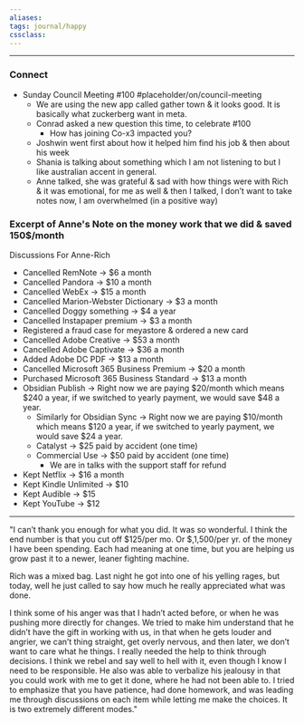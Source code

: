 ```yaml
---
aliases:  
tags: journal/happy 
cssclass:
---
```

---
### Connect
- Sunday Council Meeting #100 #placeholder/on/council-meeting
	- We are using the new app called gather town & it looks good. It is basically what zuckerberg want in meta.
	- Conrad asked a new question this time, to celebrate #100
		-  How has joining Co-x3 impacted you?
	- Joshwin went first about how it helped him find his job & then about his week
	- Shania is talking about something which I am not listening to but I like australian accent in general.
	- Anne talked, she was grateful & sad with how things were with Rich & it was emotional, for me as well & then I talked, I don’t want to take notes now, I am overwhelmed (in a positive way)


### Excerpt of Anne's Note on the money work that we did & saved 150$/month
Discussions For Anne-Rich
- Cancelled RemNote → $6 a month 
- Cancelled Pandora → $10 a month 
- Cancelled WebEx -> $15 a month
- Cancelled Marion-Webster Dictionary → $3 a month
- Cancelled Doggy something → $4 a year
- Cancelled Instapaper premium → $3 a month
- Registered a fraud case for meyastore & ordered a new card
- Cancelled Adobe Creative -> $53 a month
- Cancelled Adobe Captivate → $36 a month
- Added Adobe DC PDF → $13 a month
- Cancelled Microsoft 365 Business Premium → $20 a month
- Purchased Microsoft 365 Business Standard → $13 a month
- Obsidian Publish → Right now we are paying $20/month which means $240 a year, if we switched to yearly payment, we would save $48 a year. 
	- Similarly for Obsidian Sync → Right now we are paying $10/month which means $120 a year, if we switched to yearly payment, we would save $24 a year. 
	- Catalyst → $25 paid by accident (one time)
	- Commercial Use →  $50 paid by accident (one time)
		- We are in talks with the support staff for refund
- Kept Netflix → $16 a month
- Kept Kindle Unlimited → $10
- Kept Audible → $15
- Kept YouTube → $12

--- 
"I can’t thank you enough for what you did.  It was so wonderful.  I think the end number is that you cut off $125/per mo. Or $,1,500/per yr.  of the money I have been spending.  Each had meaning at one time, but you are helping us grow past it to a newer, leaner fighting machine.

Rich was a mixed bag.  Last night he got into one of his yelling rages, but today, well he just called to say how much he really appreciated what was done.

I think some of his anger was that I hadn’t acted before, or when he was pushing more directly for changes.  We tried to make him understand that he didn’t have the gift in working with us, in that when he gets louder and angrier, we can’t thing straight, get overly nervous, and then later, we don’t want to care what he things.  I really needed the help to think through decisions.  I think we rebel and say well to hell with it, even though I know I need to be responsible.  He also was able to verbalize his jealousy in that you could work with me to get it done, where he had not been able to.  I tried to emphasize that you have patience, had done homework, and was leading me through discussions on each item while letting me make the choices.  It is two extremely different modes."


